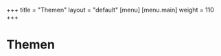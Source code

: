 +++
title = "Themen"
layout = "default"
[menu]
    [menu.main]
        weight = 110
+++

<h1 class="title-main">Themen</h1>

